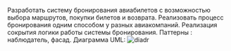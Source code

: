 Разработать систему бронирования авиабилетов с возможностью выбора маршрутов, покупки билетов и возврата. Реализовать процесс бронирования одним способом у разных авиакомпаний. Реализация сокрытия логики работы системы бронирования. Паттерны : наблюдатель, фасад.
Диаграмма UML: ![diadr](https://github.com/user-attachments/assets/cab5a1cf-34af-47ac-8b94-85bdc7654bb1)

